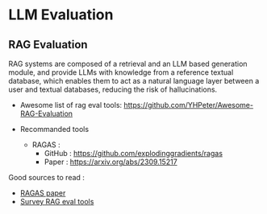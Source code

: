 
# LLM Evaluation

## RAG Evaluation

RAG systems are composed of a retrieval and an LLM based generation module, and provide LLMs with knowledge from a reference textual database, which enables them to act as a natural language layer between a user and textual databases, reducing the risk of hallucinations.

- Awesome list of rag eval tools: https://github.com/YHPeter/Awesome-RAG-Evaluation

- Recommanded tools
	- RAGAS : 
		- GitHub : https://github.com/explodinggradients/ragas
		- Paper : https://arxiv.org/abs/2309.15217


Good sources to read :
- [RAGAS paper](https://arxiv.org/pdf/2309.15217) 
- [Survey RAG eval tools](https://arxiv.org/pdf/2405.07437)
